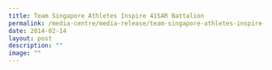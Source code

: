 ```yaml
---
title: Team Singapore Athletes Inspire 41SAR Battalion
permalink: /media-centre/media-release/team-singapore-athletes-inspire-41sar-battalion/
date: 2014-02-14
layout: post
description: ""
image: ""
---
```

